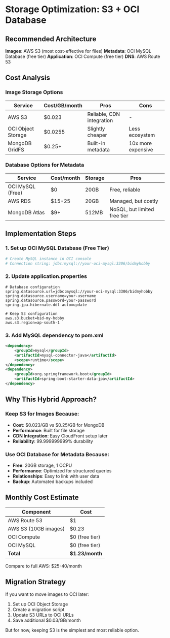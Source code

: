 # Storage Optimization: S3 + OCI Database

## Recommended Architecture

**Images**: AWS S3 (most cost-effective for files)
**Metadata**: OCI MySQL Database (free tier)
**Application**: OCI Compute (free tier)
**DNS**: AWS Route 53

## Cost Analysis

### Image Storage Options
| Service | Cost/GB/month | Pros | Cons |
|---------|---------------|------|------|
| AWS S3 | $0.023 | Reliable, CDN integration | - |
| OCI Object Storage | $0.0255 | Slightly cheaper | Less ecosystem |
| MongoDB GridFS | $0.25+ | Built-in metadata | 10x more expensive |

### Database Options for Metadata
| Service | Cost/month | Storage | Pros |
|---------|------------|---------|------|
| OCI MySQL (Free) | $0 | 20GB | Free, reliable |
| AWS RDS | $15-25 | 20GB | Managed, but costly |
| MongoDB Atlas | $9+ | 512MB | NoSQL, but limited free tier |

## Implementation Steps

### 1. Set up OCI MySQL Database (Free Tier)
```bash
# Create MySQL instance in OCI console
# Connection string: jdbc:mysql://your-oci-mysql:3306/bidmyhobby
```

### 2. Update application.properties
```properties
# Database configuration
spring.datasource.url=jdbc:mysql://your-oci-mysql:3306/bidmyhobby
spring.datasource.username=your-username
spring.datasource.password=your-password
spring.jpa.hibernate.ddl-auto=update

# Keep S3 configuration
aws.s3.bucket=bid-my-hobby
aws.s3.region=ap-south-1
```

### 3. Add MySQL dependency to pom.xml
```xml
<dependency>
    <groupId>mysql</groupId>
    <artifactId>mysql-connector-java</artifactId>
    <scope>runtime</scope>
</dependency>
<dependency>
    <groupId>org.springframework.boot</groupId>
    <artifactId>spring-boot-starter-data-jpa</artifactId>
</dependency>
```

## Why This Hybrid Approach?

### Keep S3 for Images Because:
- **Cost**: $0.023/GB vs $0.25/GB for MongoDB
- **Performance**: Built for file storage
- **CDN Integration**: Easy CloudFront setup later
- **Reliability**: 99.999999999% durability

### Use OCI Database for Metadata Because:
- **Free**: 20GB storage, 1 OCPU
- **Performance**: Optimized for structured queries
- **Relationships**: Easy to link with user data
- **Backup**: Automated backups included

## Monthly Cost Estimate

| Component | Cost |
|-----------|------|
| AWS Route 53 | $1 |
| AWS S3 (10GB images) | $0.23 |
| OCI Compute | $0 (free tier) |
| OCI MySQL | $0 (free tier) |
| **Total** | **$1.23/month** |

Compare to full AWS: $25-40/month

## Migration Strategy

If you want to move images to OCI later:
1. Set up OCI Object Storage
2. Create a migration script
3. Update S3 URLs to OCI URLs
4. Save additional $0.03/GB/month

But for now, keeping S3 is the simplest and most reliable option.